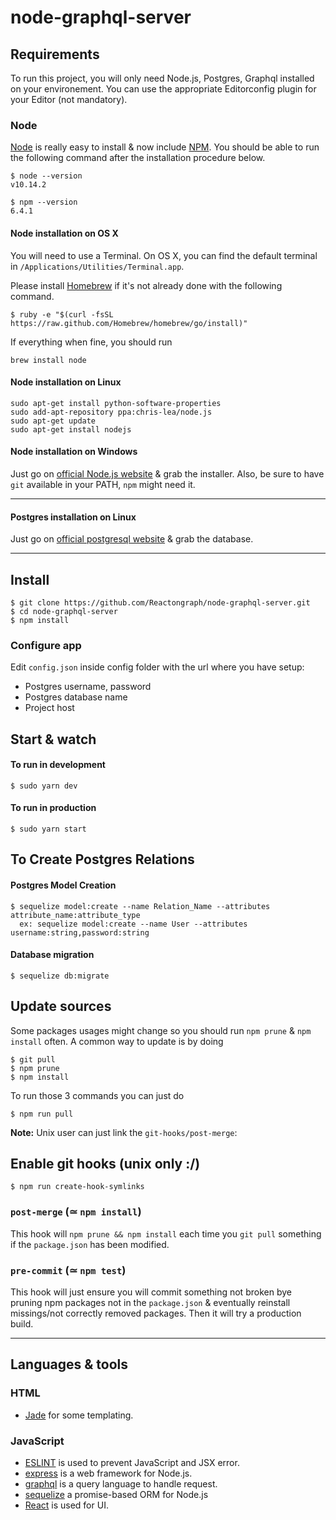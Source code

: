 # node-graphql-server

## Requirements

To run this project, you will only need Node.js, Postgres, Graphql installed on your environement.
You can use the appropriate Editorconfig plugin for your Editor (not mandatory).

### Node

[Node](http://nodejs.org/) is really easy to install & now include [NPM](https://npmjs.org/).
You should be able to run the following command after the installation procedure
below.

    $ node --version
    v10.14.2

    $ npm --version
    6.4.1

#### Node installation on OS X

You will need to use a Terminal. On OS X, you can find the default terminal in
`/Applications/Utilities/Terminal.app`.

Please install [Homebrew](http://brew.sh/) if it's not already done with the following command.

    $ ruby -e "$(curl -fsSL https://raw.github.com/Homebrew/homebrew/go/install)"

If everything when fine, you should run

    brew install node

#### Node installation on Linux

    sudo apt-get install python-software-properties
    sudo add-apt-repository ppa:chris-lea/node.js
    sudo apt-get update
    sudo apt-get install nodejs

#### Node installation on Windows

Just go on [official Node.js website](http://nodejs.org/) & grab the installer.
Also, be sure to have `git` available in your PATH, `npm` might need it.

---

#### Postgres installation on Linux

Just go on [official postgresql website](https://www.postgresql.org/) & grab the database.

---

## Install

    $ git clone https://github.com/Reactongraph/node-graphql-server.git
    $ cd node-graphql-server
    $ npm install

### Configure app

Edit `config.json` inside config folder with the url where you have setup:

- Postgres username, password
- Postgres database name
- Project host

## Start & watch

#### To run in development

    $ sudo yarn dev

#### To run in production

    $ sudo yarn start

## To Create Postgres Relations

#### Postgres Model Creation

    $ sequelize model:create --name Relation_Name --attributes attribute_name:attribute_type
      ex: sequelize model:create --name User --attributes username:string,password:string

#### Database migration

    $ sequelize db:migrate

## Update sources

Some packages usages might change so you should run `npm prune` & `npm install` often.
A common way to update is by doing

    $ git pull
    $ npm prune
    $ npm install

To run those 3 commands you can just do

    $ npm run pull

**Note:** Unix user can just link the `git-hooks/post-merge`:

## Enable git hooks (unix only :/)

    $ npm run create-hook-symlinks

### `post-merge` (≃ `npm install`)

This hook will `npm prune && npm install` each time you `git pull` something if the `package.json` has been modified.

### `pre-commit` (≃ `npm test`)

This hook will just ensure you will commit something not broken bye pruning npm packages not in the `package.json` & eventually reinstall missings/not correctly removed packages.
Then it will try a production build.

---

## Languages & tools

### HTML

- [Jade](http://jade-lang.com/) for some templating.

### JavaScript

- [ESLINT](https://eslint.org/) is used to prevent JavaScript and JSX error.
- [express](https://expressjs.com/) is a web framework for Node.js.
- [graphql](https://graphql.org/) is a query language to handle request.
- [sequelize](http://docs.sequelizejs.com/) a promise-based ORM for Node.js
- [React](http://facebook.github.io/react) is used for UI.
